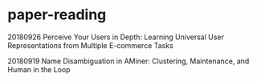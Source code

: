 # paper-reading

20180926
Perceive Your Users in Depth: Learning Universal User Representations from Multiple E-commerce Tasks

20180919
Name Disambiguation in AMiner: Clustering, Maintenance, and Human in the Loop 
